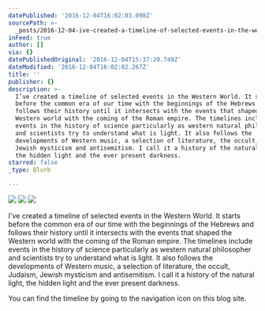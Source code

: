 ```yaml
---
datePublished: '2016-12-04T16:02:03.098Z'
sourcePath: >-
  _posts/2016-12-04-ive-created-a-timeline-of-selected-events-in-the-western-wo.md
inFeed: true
author: []
via: {}
datePublishedOriginal: '2016-12-04T15:37:20.749Z'
dateModified: '2016-12-04T16:02:02.267Z'
title: ''
publisher: {}
description: >-
  I’ve created a timeline of selected events in the Western World. It starts
  before the common era of our time with the beginnings of the Hebrews and
  follows their history until it intersects with the events that shaped the
  Western world with the coming of the Roman empire. The timelines include
  events in the history of science particularly as western natural philosopher
  and scientists try to understand what is light. It also follows the
  developments of Western music, a selection of literature, the occult, Judaism,
  Jewish mysticism and antisemitism. I call it a history of the natural light,
  the hidden light and the ever present darkness.
starred: false
_type: Blurb

---
```

![](https://the-grid-user-content.s3-us-west-2.amazonaws.com/ec105183-dd1c-449c-893d-af903c483be8.jpg)
![](https://the-grid-user-content.s3-us-west-2.amazonaws.com/3f863ccb-fc53-4232-8830-ab8fe32da9d8.jpg)
![](https://the-grid-user-content.s3-us-west-2.amazonaws.com/144a91d3-6b10-4422-b5a6-78e0ac965732.jpg)

I've created a timeline of selected events in the Western World. It starts before the common era of our time with the beginnings of the Hebrews and follows their history until it intersects with the events that shaped the Western world with the coming of the Roman empire. The timelines include events in the history of science particularly as western natural philosopher and scientists try to understand what is light. It also follows the developments of Western music, a selection of literature, the occult, Judaism, Jewish mysticism and antisemitism. I call it a history of the natural light, the hidden light and the ever present darkness.

You can find the timeline by going to the navigation icon on this blog site.